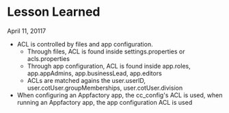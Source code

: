 # Lesson Learned

April 11, 20117
- ACL is controlled by files and app configuration.
   - Through files, ACL is found inside settings.properties or acls.properties
   - Through app configuration, ACL is found inside app.roles, app.appAdmins, app.businessLead, app.editors
   - ACLs are matched agains the user.userID, user.cotUser.groupMemberships, user.cotUser.division
- When configuring an Appfactory app, the cc_config's ACL is used, when running an Appfactory app, the app configuration ACL is used
